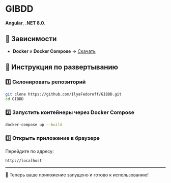 # GIBDD

**Angular**, **.NET 8.0**.

## 📌 Зависимости
- **Docker** и **Docker Compose** → [Скачать](https://www.docker.com/products/docker-desktop/)


## 🚀 Инструкция по развертыванию


### 1️⃣ Склонировать репозиторий
```bash
git clone https://github.com/IlyaFedoroff/GIBDD.git
cd GIBDD
```

### 2️⃣ Запустить контейнеры через Docker Compose
```bash
docker-compose up --build
```

### 3️⃣ Открыть приложение в браузере
Перейдите по адресу:
```
http://localhost
```

---
🎉 Теперь ваше приложение запущено и готово к использованию!
